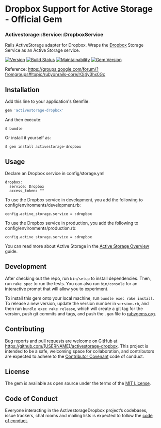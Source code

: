 # Dropbox Support for Active Storage - Official Gem
### Activestorage::Service::DropboxService

Rails ActiveStorage adapter for Dropbox. Wraps the [Dropbox](https://www.dropbox.com/) Storage Service as an Active Storage service. 

[![Version](https://img.shields.io/gem/v/activestorage-dropbox.svg?style=flat-square)](https://rubygems.org/gems/activestorage-dropbox)
[![Build Status](https://travis-ci.org/ashishprajapati/activestorage-dropbox.svg?branch=master)](https://travis-ci.org/ashishprajapati/activestorage-dropbox)
[![Maintainability](https://api.codeclimate.com/v1/badges/629942b6297330c3f52f/maintainability)](https://codeclimate.com/github/ashishprajapati/activestorage-dropbox/maintainability)
[![Gem Version](https://badge.fury.io/rb/activestorage-dropbox.svg)](https://badge.fury.io/rb/activestorage-dropbox)

Reference: https://groups.google.com/forum/?fromgroups#!topic/rubyonrails-core/rOj4y3hx0Gc

## Installation

Add this line to your application's Gemfile:

```ruby
gem 'activestorage-dropbox'
```

And then execute:

    $ bundle

Or install it yourself as:

    $ gem install activestorage-dropbox

## Usage
Declare an Dropbox service in config/storage.yml

```
dropbox:
  service: Dropbox
  access_token: ""
```

To use the Dropbox service in development, you add the following to config/environments/development.rb:

```
config.active_storage.service = :dropbox
```

To use the Dropbox service in production, you add the following to config/environments/production.rb:

```
config.active_storage.service = :dropbox
```

You can read more about Active Storage in the [Active Storage Overview](https://edgeguides.rubyonrails.org/active_storage_overview.html) guide.

## Development

After checking out the repo, run `bin/setup` to install dependencies. Then, run `rake spec` to run the tests. You can also run `bin/console` for an interactive prompt that will allow you to experiment.

To install this gem onto your local machine, run `bundle exec rake install`. To release a new version, update the version number in `version.rb`, and then run `bundle exec rake release`, which will create a git tag for the version, push git commits and tags, and push the `.gem` file to [rubygems.org](https://rubygems.org).

## Contributing

Bug reports and pull requests are welcome on GitHub at https://github.com/[USERNAME]/activestorage-dropbox. This project is intended to be a safe, welcoming space for collaboration, and contributors are expected to adhere to the [Contributor Covenant](http://contributor-covenant.org) code of conduct.

## License

The gem is available as open source under the terms of the [MIT License](https://opensource.org/licenses/MIT).

## Code of Conduct

Everyone interacting in the ActivestorageDropbox project’s codebases, issue trackers, chat rooms and mailing lists is expected to follow the [code of conduct](https://github.com/[USERNAME]/activestorage-dropbox/blob/master/CODE_OF_CONDUCT.md).
